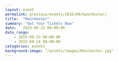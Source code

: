 ```yaml
---
layout: event
permalink: previous/events/2015/09/manchester/
title:  "Manchester"
summary: "Get Your Tickets Now"
date:   2015-09-23 00:00:00
date_range:
    - 2015-09-23 00:00:00
    - 2015-09-24 00:00:00
categories: events
background-image: “/assets/images/Manchester.jpg"
---
```

